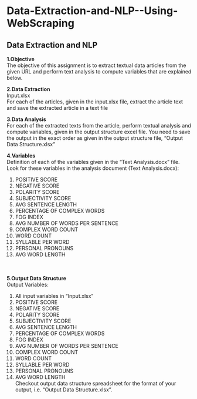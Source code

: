 # Data-Extraction-and-NLP--Using-WebScraping
<h2>Data Extraction and NLP</h2>

<b>1.Objective</b><br>
The objective of this assignment is to extract textual data articles from the given URL and perform text analysis to compute variables that are explained below. 


<b>2.Data Extraction</b>
<br>Input.xlsx<br>
For each of the articles, given in the input.xlsx file, extract the article text and save the extracted article in a text file 

<b>3.Data Analysis</b><br>
For each of the extracted texts from the article, perform textual analysis and compute variables, given in the output structure excel file. You need to save the output in the exact order as given in the output structure file, “Output Data Structure.xlsx”

<b>4.Variables</b><br>
Definition of each of the variables given in the “Text Analysis.docx” file.
Look for these variables in the analysis document (Text Analysis.docx):
  1.	POSITIVE SCORE
  2.	NEGATIVE SCORE
  3.	POLARITY SCORE
  4.	SUBJECTIVITY SCORE
  5.	AVG SENTENCE LENGTH
  6.	PERCENTAGE OF COMPLEX WORDS
  7.	FOG INDEX
  8.	AVG NUMBER OF WORDS PER SENTENCE
  9.	COMPLEX WORD COUNT
  10.	WORD COUNT
  11.	SYLLABLE PER WORD
  12.	PERSONAL PRONOUNS
  13.	AVG WORD LENGTH<br><br><br>
  
  
<b>5.Output Data Structure</b><br>
Output Variables:<br> 
  1.	All input variables in “Input.xlsx”
  2.	POSITIVE SCORE
  3.	NEGATIVE SCORE
  4.	POLARITY SCORE
  5.	SUBJECTIVITY SCORE
  6.	AVG SENTENCE LENGTH
  7.	PERCENTAGE OF COMPLEX WORDS
  8.	FOG INDEX
  9.	AVG NUMBER OF WORDS PER SENTENCE
  10.	COMPLEX WORD COUNT
  11.	WORD COUNT
  12.	SYLLABLE PER WORD
  13.	PERSONAL PRONOUNS
  14.	AVG WORD LENGTH<br>
  Checkout output data structure spreadsheet for the format of your output, i.e. “Output Data Structure.xlsx”.


